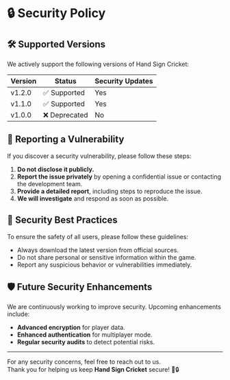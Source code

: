 # 🔒 Security Policy

## 🛠 Supported Versions

We actively support the following versions of Hand Sign Cricket:

| Version  | Status         | Security Updates |
|----------|---------------|------------------|
| v1.2.0   | ✅ Supported  | Yes              |
| v1.1.0   | ✅ Supported  | Yes              |
| v1.0.0   | ❌ Deprecated | No               |

## 📝 Reporting a Vulnerability

If you discover a security vulnerability, please follow these steps:

1. **Do not disclose it publicly.**  
2. **Report the issue privately** by opening a confidential issue or contacting the development team.  
3. **Provide a detailed report**, including steps to reproduce the issue.  
4. **We will investigate** and respond as soon as possible.  

## 🔐 Security Best Practices

To ensure the safety of all users, please follow these guidelines:

- Always download the latest version from official sources.
- Do not share personal or sensitive information within the game.
- Report any suspicious behavior or vulnerabilities immediately.

## 🛡️ Future Security Enhancements

We are continuously working to improve security. Upcoming enhancements include:

- **Advanced encryption** for player data.
- **Enhanced authentication** for multiplayer mode.
- **Regular security audits** to detect potential risks.

---

For any security concerns, feel free to reach out to us.  
Thank you for helping us keep **Hand Sign Cricket** secure! 🏏🔒  
